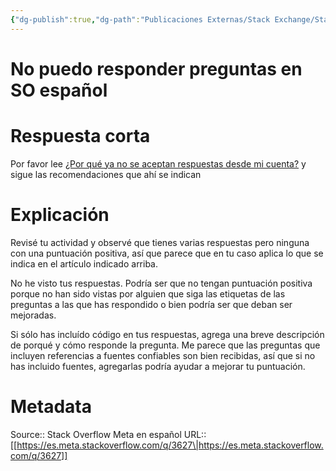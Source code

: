 ```yaml
---
{"dg-publish":true,"dg-path":"Publicaciones Externas/Stack Exchange/Stack Overflow en español/Stack Overflow en español Meta/es.meta.stackoverflow.com-3627.md","permalink":"/publicaciones-externas/stack-exchange/stack-overflow-en-espanol/stack-overflow-en-espanol-meta/es-meta-stackoverflow-com-3627/","title":"No puedo responder preguntas en SO español","hide":true,"noteIcon":"default","created":"2024-04-03T12:49:10.730-06:00","updated":"2024-04-05T16:44:03.687-06:00"}
---
```


# No puedo responder preguntas en SO español

# Respuesta corta

Por favor lee [¿Por qué ya no se aceptan respuestas desde mi cuenta?][1] y sigue las recomendaciones que ahí se indican

# Explicación
Revisé tu actividad y observé que tienes varias respuestas pero ninguna con una puntuación positiva, así que parece que en tu caso aplica lo que se indica en el artículo indicado arriba.

No he visto tus respuestas. Podría ser que no tengan puntuación positiva porque no han sido vistas por alguien que siga las etiquetas de las preguntas a las que has respondido o bien podría ser que deban ser mejoradas.

Si sólo has incluído código en tus respuestas, agrega una breve descripción de porqué y cómo responde la pregunta. Me parece que las preguntas que incluyen referencias a fuentes confiables son bien recibidas, así que si no has incluido fuentes, agregarlas podría ayudar a mejorar tu puntuación.


  [1]: https://es.stackoverflow.com/help/answer-bans

# Metadata
Source:: Stack Overflow Meta en español
URL:: [[https://es.meta.stackoverflow.com/q/3627\|https://es.meta.stackoverflow.com/q/3627]]


